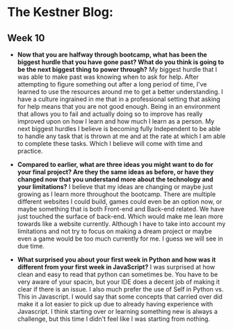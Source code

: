 # The Kestner Blog:

## Week 10

* **Now that you are halfway through bootcamp, what has been the biggest hurdle that you have gone past? What do you think is going to be the next biggest thing to power through?**
My biggest hurdle that I was able to make past was knowing when to ask for help. After attempting to figure something out after a long period of time, I've learned to use the resources around me to get a better understanding. I have a culture ingrained in me that in a professional setting that asking for help means that you are not good enough. Being in an environment that allows you to fail and actually doing so to improve has really improved upon on how I learn and how much I learn as a person. My next biggest hurdles I believe is becoming fully Independent to be able to handle any task that is thrown at me and at the rate at which I am able to complete these tasks. Which I believe will come with time and practice.

* **Compared to earlier, what are three ideas you might want to do for your final project? Are they the same ideas as before, or have they changed now that you understand more about the technology and your limitations?**
I believe that my ideas are changing or maybe just growing as I learn more throughout the bootcamp. There are multiple different websites I could build, games could even be an option now, or maybe something that is both Front-end and Back-end related. We have just touched the surface of back-end. Which would make me lean more towards like a website currently. Although I have to take into account my limitations and not try to focus on making a dream project or maybe even a game would be too much currently for me. I guess we will see in due time. 


* **What surprised you about your first week in Python and how was it different from your first week in JavaScript?**
I was surprised at how clean and easy to read that python can sometimes be. You have to be very aware of your spacin, but your IDE does a decent job of making it clear if there is an issue. I also much prefer the use of Self in Python vs. This in Javascript. I would say that some concepts that carried over did make it a lot easier to pick up due to already having experience with Javascript. I think starting over or learning something new is always a challenge, but this time I didn't feel like I was starting from nothing. 